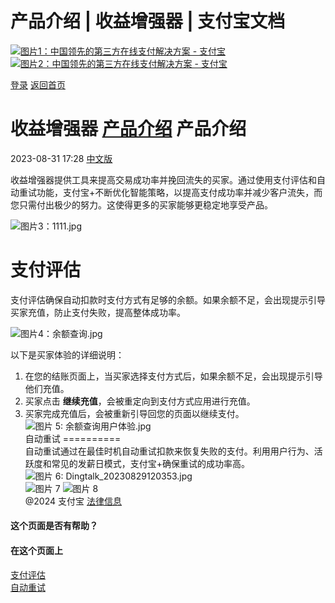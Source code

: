 产品介绍 | 收益增强器 | 支付宝文档
===============

[![图片1：中国领先的第三方在线支付解决方案 - 支付宝](https://ac.alipay.com/storage/2024/3/26/d66c43c0-440d-4c97-9976-f2028a2c8c5e.svg)![图片2：中国领先的第三方在线支付解决方案 - 支付宝](https://ac.alipay.com/storage/2024/3/26/a48bd336-aea0-4f16-bf83-616eacbb4434.svg)](/docs/)

[登录](https://global.alipay.com/ilogin/account_login.htm?goto=https%3A%2F%2Fglobal.alipay.com%2Fdocs%2Fac%2Frevenuebooster_en%2Foverview)
[返回首页](../../)

收益增强器
[产品介绍](/docs/ac/revenuebooster_en/overview)
产品介绍
====================

2023-08-31 17:28
[中文版](https://global.alipay.com/docs/ac/revenuebooster_cn/overview)

收益增强器提供工具来提高交易成功率并挽回流失的买家。通过使用支付评估和自动重试功能，支付宝+不断优化智能策略，以提高支付成功率并减少客户流失，而您只需付出极少的努力。这使得更多的买家能够更稳定地享受产品。

![图片3：1111.jpg](https://idocs-assets.marmot-cloud.com/storage/idocs87c36dc8dac653c1/1693279562462-50e69b79-14f9-405a-9c87-37097f65d24f.jpeg)

支付评估
==============

支付评估确保自动扣款时支付方式有足够的余额。如果余额不足，会出现提示引导买家充值，防止支付失败，提高整体成功率。

![图片4：余额查询.jpg](https://idocs-assets.marmot-cloud.com/storage/idocs87c36dc8dac653c1/1693281788243-7bb7636c-6a7a-4ef4-b6a7-df30cd6f6c0d.jpeg)

以下是买家体验的详细说明：

1. 在您的结账页面上，当买家选择支付方式后，如果余额不足，会出现提示引导他们充值。
2.  买家点击 **继续充值**，会被重定向到支付方式应用进行充值。
3.  买家完成充值后，会被重新引导回您的页面以继续支付。
![图片 5: 余额查询用户体验.jpg](https://idocs-assets.marmot-cloud.com/storage/idocs87c36dc8dac653c1/1693279988524-d8aa18ef-95ca-45c9-9485-7daf9c5b3edd.jpeg)  
自动重试
==========  
自动重试通过在最佳时机自动重试扣款来恢复失败的支付。利用用户行为、活跃度和常见的发薪日模式，支付宝+确保重试的成功率高。
![图片 6: Dingtalk_20230829120353.jpg](https://idocs-assets.marmot-cloud.com/storage/idocs87c36dc8dac653c1/1693281850398-dc7c42c0-ce7a-428b-b3c4-5ed71090f979.jpeg)  
![图片 7](https://ac.alipay.com/storage/2021/5/20/19b2c126-9442-4f16-8f20-e539b1db482a.png) ![图片 8](https://ac.alipay.com/storage/2021/5/20/e9f3f154-dbf0-455f-89f0-b3d4e0c14481.png)  
@2024 支付宝 [法律信息](https://global.alipay.com/docs/ac/platform/membership)  
#### 这个页面是否有帮助？  
#### 在这个页面上  
[支付评估](#N97Ha "支付评估")  
[自动重试](#8U9uy "自动重试")
